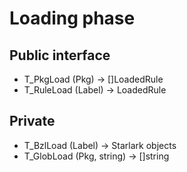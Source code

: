 # Loading phase

## Public interface

- T_PkgLoad (Pkg) -> []LoadedRule
- T_RuleLoad (Label) -> LoadedRule

## Private

- T_BzlLoad (Label) -> Starlark objects
- T_GlobLoad (Pkg, string) -> []string
